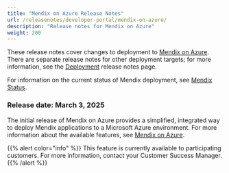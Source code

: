 ```yaml
---
title: "Mendix on Azure Release Notes"
url: /releasenotes/developer-portal/mendix-on-azure/
description: "Release notes for Mendix on Azure"
weight: 200
---
```


These release notes cover changes to deployment to [Mendix on Azure](/developerportal/deploy/mendix-on-azure/). There are separate release notes for other deployment targets; for more information, see the [Deployment](/releasenotes/developer-portal/deployment/) release notes page.

For information on the current status of Mendix deployment, see [Mendix Status](https://status.mendix.com/).

### Release date: March 3, 2025

The initial release of Mendix on Azure provides a simplified, integrated way to deploy Mendix applications to a Microsoft Azure environment. For more information about the available features, see [Mendix on Azure](/developerportal/deploy/mendix-on-azure/).

{{% alert color="info" %}} This feature is currently available to participating customers. For more information, contact your Customer Success Manager. {{% /alert %}}